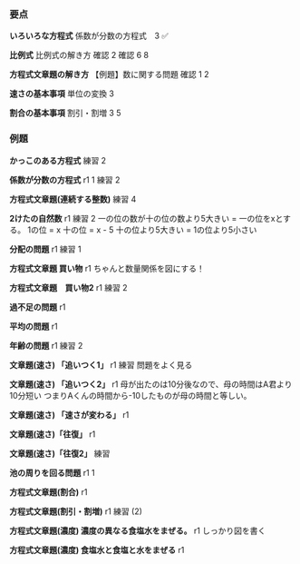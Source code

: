 ### 要点
**いろいろな方程式**
係数が分数の方程式　3 ✅

**比例式**
比例式の解き方 確認 2
確認  6 8

**方程式文章題の解き方**
【例題】数に関する問題
確認 1 2

**速さの基本事項**
単位の変換 3

**割合の基本事項**
割引・割増 3 5

### 例題
**かっこのある方程式**
練習 2

**係数が分数の方程式**
r1 1
練習 2

**方程式文章題(連続する整数)**
練習 4

**2けたの自然数**
r1 
練習 2
一の位の数が十の位の数より5大きい =
一の位をxとする。 1の位 = x 十の位 = x - 5 
十の位より5大きい = 1の位より5小さい

**分配の問題**
r1 
練習 1

**方程式文章題 買い物**
r1
ちゃんと数量関係を図にする！

**方程式文章題　買い物2**
r1
練習 2

**過不足の問題**
r1

**平均の問題**
r1

**年齢の問題**
r1
練習 2

**文章題(速さ) 「追いつく1」**
r1
練習 
問題をよく見る

**文章題(速さ) 「追いつく2」**
r1
母が出たのは10分後なので、母の時間はA君より10分短い
つまりAくんの時間から-10したものが母の時間と等しい。

**文章題(速さ) 「速さが変わる」**
r1

**文章題(速さ)「往復」**
r1

**文章題(速さ)「往復2」**
練習 

**池の周りを回る問題**
r1 1

**方程式文章題(割合)**
r1

**方程式文章題(割引・割増)**
r1
練習 (2)

**方程式文章題(濃度) 濃度の異なる食塩水をまぜる。**
r1
しっかり図を書く

**方程式文章題(濃度) 食塩水と食塩と水をまぜる**
r1